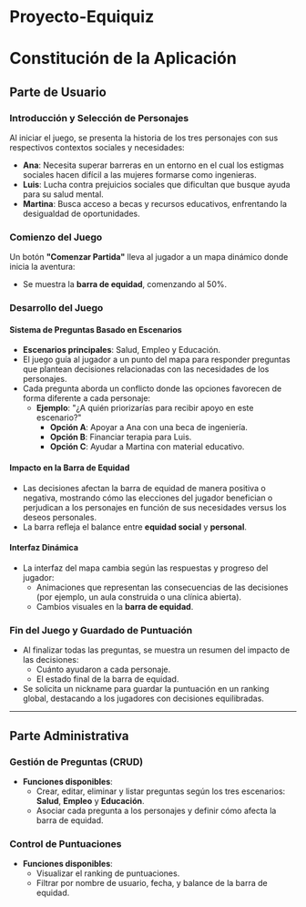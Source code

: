 # Proyecto-Equiquiz

# Constitución de la Aplicación

## Parte de Usuario

### Introducción y Selección de Personajes
Al iniciar el juego, se presenta la historia de los tres personajes con sus respectivos contextos sociales y necesidades:

- **Ana**: Necesita superar barreras en un entorno en el cual los estigmas sociales hacen difícil a las mujeres formarse como ingenieras.
- **Luis**: Lucha contra prejuicios sociales que dificultan que busque ayuda para su salud mental.
- **Martina**: Busca acceso a becas y recursos educativos, enfrentando la desigualdad de oportunidades.

### Comienzo del Juego
Un botón **"Comenzar Partida"** lleva al jugador a un mapa dinámico donde inicia la aventura:
- Se muestra la **barra de equidad**, comenzando al 50%.

### Desarrollo del Juego

#### Sistema de Preguntas Basado en Escenarios
- **Escenarios principales**: Salud, Empleo y Educación.
- El juego guía al jugador a un punto del mapa para responder preguntas que plantean decisiones relacionadas con las necesidades de los personajes.
- Cada pregunta aborda un conflicto donde las opciones favorecen de forma diferente a cada personaje:
  - **Ejemplo**: "¿A quién priorizarías para recibir apoyo en este escenario?"
    - **Opción A**: Apoyar a Ana con una beca de ingeniería.
    - **Opción B**: Financiar terapia para Luis.
    - **Opción C**: Ayudar a Martina con material educativo.

#### Impacto en la Barra de Equidad
- Las decisiones afectan la barra de equidad de manera positiva o negativa, mostrando cómo las elecciones del jugador benefician o perjudican a los personajes en función de sus necesidades versus los deseos personales.
- La barra refleja el balance entre **equidad social** y **personal**.

#### Interfaz Dinámica
- La interfaz del mapa cambia según las respuestas y progreso del jugador:
  - Animaciones que representan las consecuencias de las decisiones (por ejemplo, un aula construida o una clínica abierta).
  - Cambios visuales en la **barra de equidad**.

### Fin del Juego y Guardado de Puntuación
- Al finalizar todas las preguntas, se muestra un resumen del impacto de las decisiones:
  - Cuánto ayudaron a cada personaje.
  - El estado final de la barra de equidad.
- Se solicita un nickname para guardar la puntuación en un ranking global, destacando a los jugadores con decisiones equilibradas.

---

## Parte Administrativa

### Gestión de Preguntas (CRUD)
- **Funciones disponibles**:
  - Crear, editar, eliminar y listar preguntas según los tres escenarios: **Salud**, **Empleo** y **Educación**.
  - Asociar cada pregunta a los personajes y definir cómo afecta la barra de equidad.

### Control de Puntuaciones
- **Funciones disponibles**:
  - Visualizar el ranking de puntuaciones.
  - Filtrar por nombre de usuario, fecha, y balance de la barra de equidad.


